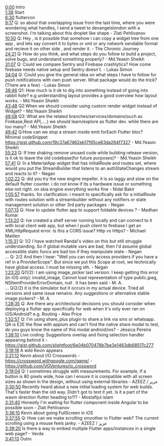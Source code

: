 [0:00](https://www.youtube.com/watch?v=X0bin1qozYg&t=0m00s) Intro  
[1:38](https://www.youtube.com/watch?v=X0bin1qozYg&t=1m38s) Start  
[6:30](https://www.youtube.com/watch?v=X0bin1qozYg&t=6m30s) fluttercon  
[9:17](https://www.youtube.com/watch?v=X0bin1qozYg&t=9m17s) Q: so about that overlapping issue from the last time, where you were wondering what handles, I send a tweet to devangelslondon with a screenshot. I'm talking about this droplet like shape - Zlati Pehlivanov  
[10:50](https://www.youtube.com/watch?v=X0bin1qozYg&t=10m50s) Q: Hey , is it possible that somehow i can copy a widget tree from one app , and lets say convert it to bytes or xml or any network sendable format and recieve it on other side , and render it. - The Chromic Journey  
[24:21](https://www.youtube.com/watch?v=X0bin1qozYg&t=24m21s) Q: How do you think, and what steps do you follow to build a project, solve bugs, and understand something properly? - Md.Yeasin Sheikh  
[31:07](https://www.youtube.com/watch?v=X0bin1qozYg&t=31m07s) Q: Could we compare Sentry and Firebase crashlytics? How come firebase needs native setup and Sentry doesn't. - Lukas Simon  
[34:04](https://www.youtube.com/watch?v=X0bin1qozYg&t=34m04s) Q: Could you give the general idea on what steps I have to follow for push notifications with own push server. What package would do the trick? (There are a few) - Lukas Simon  
[38:46](https://www.youtube.com/watch?v=X0bin1qozYg&t=38m46s) Q1: How much is it ok to dig into something instead of going into rabbit hole? e.g understanding layout provides a good overview how layout works. - Md.Yeasin Sheikh  
[43:48](https://www.youtube.com/watch?v=X0bin1qozYg&t=43m48s) Q2:When we should consider using custom render widget instead of Widget? - Md.Yeasin Sheikh  
[48:08](https://www.youtube.com/watch?v=X0bin1qozYg&t=48m08s) Q3: What are the related branches/services/domains(such as Firebase,Rest API,....) we should learn/explore as flutter dev. while there are too many? - Md.Yeasin Sheikh  
[49:42](https://www.youtube.com/watch?v=X0bin1qozYg&t=49m42s) Q:How can we stop a stream inside emit.forEach Flutter bloc? Minimal codeSnippet https://gist.github.com/19c37a67462eb17f65ce63da264f7327 - Md.Yeasin Sheikh  
[55:23](https://www.youtube.com/watch?v=X0bin1qozYg&t=55m23s) Q: If tree shaking remove unused code while building release version, is it ok to leave the old codebase(for future purposes)? - Md.Yeasin Sheikh  
[57:41](https://www.youtube.com/watch?v=X0bin1qozYg&t=57m41s) Q: In a MaterialApp widget that has initialRoute and routes set, where would you put the StreamBuilder that listens to an authStateChanges stream and reacts to it? - Negan  
[1:02:22](https://www.youtube.com/watch?v=X0bin1qozYg&t=1h02m22s) Q: did you try the new engine impeller. it is so laggy and slow on the default flutter counter. i do not know if its a hardware issue or something else not right. on skia engine everything works fine - Nidal Bakir  
[1:05:57](https://www.youtube.com/watch?v=X0bin1qozYg&t=1h05m57s) thanks. for clarification: i meant to specifically ask for a initialRoute with routes solution with a streambuilder without any notifiers or state management solution or other 3rd party packages - Negan  
[1:07:13](https://www.youtube.com/watch?v=X0bin1qozYg&t=1h07m13s) Q: How to update flutter app to support foldable devices ? - Madhan Kumar  
[1:13:20](https://www.youtube.com/watch?v=X0bin1qozYg&t=1h13m20s) Q: Ive created a shelf server running locally and can connect to it with local client web app, but when I push client to firebase I get an XMLHttpRequest error. Is this a CORS issue? Http vs Https? - Michael Maitlen  
[1:15:31](https://www.youtube.com/watch?v=X0bin1qozYg&t=1h15m31s) Q: 1/2 I have watched Randal's video on this but still struggle understanding. So if global mutable vars are bad, then I'd assume global accessible static funcs are bad too if they manipulate state - Negan  
... Q: 2/2 And then I hear: "Well you can only access providers if you have a ref in a ProviderScope". But since we put this Scope at root, we technically have global access. I must be missing sth. - Negan  
[1:23:20](https://www.youtube.com/watch?v=X0bin1qozYg&t=1h23m20s) Q(1/2): I am using image_picker last version. I keep getting this error (in iOS only): invalid_image, Cannot load representation of type public.jpeg, NSItemProviderErrorDomain, null . It has been said - M. A.  
... Q(2/2) it is the simulator but it occurs in my actual device. Tried all versions and same issue remains. Any suggestions or alternative stable image pickers? - M. A.  
[1:28:35](https://www.youtube.com/watch?v=X0bin1qozYg&t=1h28m35s) Q: Are there any architectural decisions you should consider when deploying a flutter app specifically for web when it's only ever ran on iOS/Android? e.g. Routing - Alex Price  
[1:32:57](https://www.youtube.com/watch?v=X0bin1qozYg&t=1h32m57s) Q: I'm using share_plus plugin to share a link via sms or whatsapp. QA is E2E the flow with appium and can't find the native share modal to test, do you guys know the name of this modal android/ios? - Jéssica Pereira  
[1:38:10](https://www.youtube.com/watch?v=X0bin1qozYg&t=1h38m10s) Live coding: Suggestions overlay and fixing selection handler appearing behind it - https://gist.github.com/slightfoot/6e04b070478b7be3e1463db68517c277  
[3:19:19](https://www.youtube.com/watch?v=X0bin1qozYg&t=3h19m19s) A wild Kevin appears  
[3:21:12](https://www.youtube.com/watch?v=X0bin1qozYg&t=3h21m12s) Kevin about I/O Crosswords - https://crossword.withgoogle.com/game/ - https://github.com/VGVentures/io_crossword  
[3:19:04](https://www.youtube.com/watch?v=X0bin1qozYg&t=3h19m04s) Q: I sometimes struggle with measurements. For example, if a button is 80 pixels wide, how can I ensure it is compatible with all screen sizes as shown in the design, without using external libraries - AZEEZ / عزيز  
[3:30:50](https://www.youtube.com/watch?v=X0bin1qozYg&t=3h30m50s) Recently heard about a new initial loading system for web builds. That's faster than the old way. Didn't got to test it yet. Is it a part of the wasm direction flutter heading to?!? - Mostafijul islam  
[3:31:40](https://www.youtube.com/watch?v=X0bin1qozYg&t=3h31m40s) Honestly I'm waiting for flutter component inside Angular to be possible soon - Zlati Pehlivanov  
[3:36:15](https://www.youtube.com/watch?v=X0bin1qozYg&t=3h36m15s) Kevin about going FullScreen in iOS  
[3:37:55](https://www.youtube.com/watch?v=X0bin1qozYg&t=3h37m55s) Q: How can we make scrolling smoother in Flutter web? The current scrolling using a mouse feels janky. - AZEEZ / عزيز  
[3:39:20](https://www.youtube.com/watch?v=X0bin1qozYg&t=3h39m20s) Is there a way to embed multiple Flutter apps/instances in a single web page? - Verde  
[3:41:13](https://www.youtube.com/watch?v=X0bin1qozYg&t=3h41m13s) Outro  
